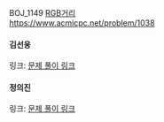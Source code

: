 BOJ_1149 [RGB거리](https://www.acmicpc.net/problem/1149)<br>
https://www.acmicpc.net/problem/1038
#### 김선웅
링크: [문제 풀이 링크](https://github.com/dnd2dnd/coding-test/blob/f45a1ea602cdd8812679a6dfee7ac14ad6816b34/src/com/solution/baekjoon/dp/BOJ1149.java)

#### 정의진
링크: [문제 풀이 링크]()
